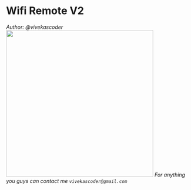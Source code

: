 # Wifi Remote V2

*Author: @vivekascoder*
<img src="https://raw.githubusercontent.com/vivekascoder/Wifi-Remote-V2/master/Screenshot_20200712_225124.jpg" width="400" />
*For anything you guys can contact me `vivekascoder@gmail.com`*
